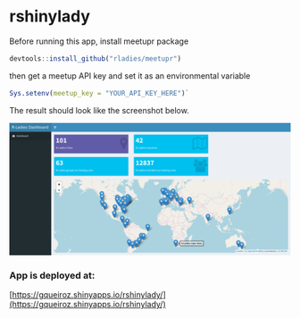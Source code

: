 # rshinylady

Before running this app, install meetupr package

```r
devtools::install_github("rladies/meetupr")
```

then get a meetup API key and set it as an environmental variable

```r
Sys.setenv(meetup_key = "YOUR_API_KEY_HERE")`
```

The result should look like the screenshot below.

![](rladiesapp.png)


### App is deployed at: 

[https://gqueiroz.shinyapps.io/rshinylady/](https://gqueiroz.shinyapps.io/rshinylady/)
